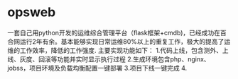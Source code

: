 # opsweb
一套自己用python开发的运维综合管理平台（flask框架+cmdb)，已经成功在百合网运行2年有余。基本能够实现日常运维80%以上的重复工作，极大的提高了运维的工作效率，降低的工作强度.
主要实现功能如下：
  1.代码上线，包含测外、上线、灰度、回滚等功能并实时显示执行过程
  2.生成环境包含php、nginx、jobss，项目环境及负载均衡配置一键部署
  3.项目下线一键完成
  4.
